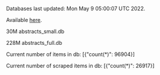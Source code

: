 Databases last updated: Mon May  9 05:00:07 UTC 2022. 

Available [here](https://github.com/cbeauhilton/ash-db/releases).


30M	abstracts_small.db

228M	abstracts_full.db

Current number of items in db:
[{"count(*)": 96904}]

Current number of scraped items in db:
[{"count(*)": 26917}]

